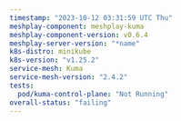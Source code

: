 ```yaml
---
timestamp: "2023-10-12 03:31:59 UTC Thu"
meshplay-component: meshplay-kuma
meshplay-component-version: v0.6.4
meshplay-server-version: "*name"
k8s-distro: minikube
k8s-version: "v1.25.2"
service-mesh: Kuma
service-mesh-version: "2.4.2"
tests:
  pod/kuma-control-plane: "Not Running"
overall-status: "failing"
---
```

